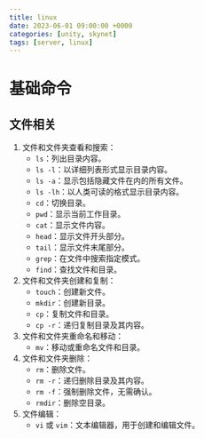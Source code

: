 ```yaml
---
title: linux
date: 2023-06-01 09:00:00 +0000
categories: [unity, skynet]
tags: [server, linux]
---
```


# 基础命令

## 文件相关

1. 文件和文件夹查看和搜索：
   - `ls`：列出目录内容。
   - `ls -l`：以详细列表形式显示目录内容。
   - `ls -a`：显示包括隐藏文件在内的所有文件。
   - `ls -lh`：以人类可读的格式显示目录内容。
   - `cd`：切换目录。
   - `pwd`：显示当前工作目录。
   - `cat`：显示文件内容。
   - `head`：显示文件开头部分。
   - `tail`：显示文件末尾部分。
   - `grep`：在文件中搜索指定模式。
   - `find`：查找文件和目录。
2. 文件和文件夹创建和复制：
   - `touch`：创建新文件。
   - `mkdir`：创建新目录。
   - `cp`：复制文件和目录。
   - `cp -r`：递归复制目录及其内容。
3. 文件和文件夹重命名和移动：
   - `mv`：移动或重命名文件和目录。
4. 文件和文件夹删除：
   - `rm`：删除文件。
   - `rm -r`：递归删除目录及其内容。
   - `rm -f`：强制删除文件，无需确认。
   - `rmdir`：删除空目录。
5. 文件编辑：
   - `vi` 或 `vim`：文本编辑器，用于创建和编辑文件。
